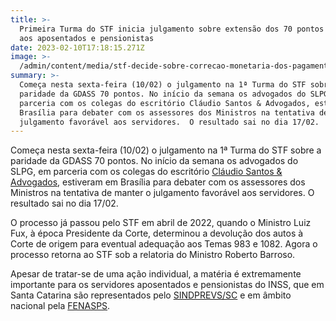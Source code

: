 ```yaml
---
title: >-
  Primeira Turma do STF inicia julgamento sobre extensão dos 70 pontos da GDASS
  aos aposentados e pensionistas
date: 2023-02-10T17:18:15.271Z
image: >-
  /admin/content/media/stf-decide-sobre-correcao-monetaria-dos-pagamentos-judiciais-em-processos-de-servidores.jpg
summary: >-
  Começa nesta sexta-feira (10/02) o julgamento na 1ª Turma do STF sobre a
  paridade da GDASS 70 pontos. No início da semana os advogados do SLPG, em
  parceria com os colegas do escritório Cláudio Santos & Advogados, estiveram em
  Brasília para debater com os assessores dos Ministros na tentativa de manter o
  julgamento favorável aos servidores.  O resultado sai no dia 17/02.
---
```

Começa nesta sexta-feira (10/02) o julgamento na 1ª Turma do STF sobre a paridade da GDASS 70 pontos. No início da semana os advogados do SLPG, em parceria com os colegas do escritório [Cláudio Santos & Advogados](https://www.claudiosantos.adv.br/), estiveram em Brasília para debater com os assessores dos Ministros na tentativa de manter o julgamento favorável aos servidores.  O resultado sai no dia 17/02.

O processo já passou pelo STF em abril de 2022, quando o Ministro Luiz Fux, à época Presidente da Corte, determinou a devolução dos autos à Corte de origem para eventual adequação aos Temas 983 e 1082. Agora o processo retorna ao STF sob a relatoria do Ministro Roberto Barroso.

Apesar de tratar-se de uma ação individual, a matéria é extremamente importante para os servidores aposentados e pensionistas do INSS, que em Santa Catarina são representados pelo [SINDPREVS/SC](http://www.sindprevs-sc.org.br/) e em âmbito nacional pela [FENASPS](https://fenasps.org.br/).
